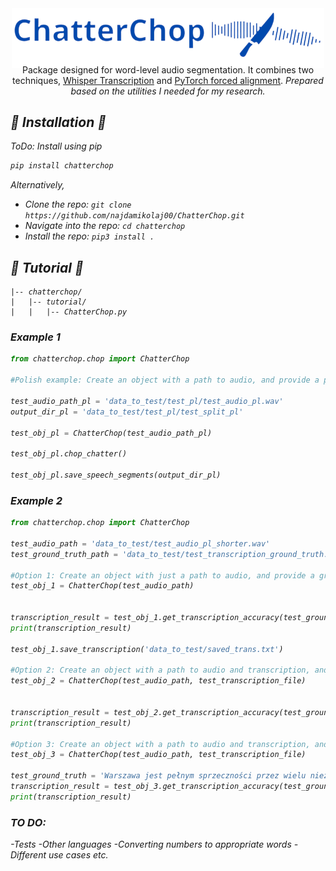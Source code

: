 <div align="center">
    <img src="Logo/ChatChop_logo.png" alt="ChatterChop Logo" style="width: 500px; height: auto; vertical-align: middle; display: inline-block; margin-bottom: -20px;" />
    <p>Package designed for word-level audio segmentation. It combines two techniques, <a href="https://github.com/openai/whisper">Whisper Transcription</a> and
<a href="https://pytorch.org/audio/stable/tutorials/forced_alignment_tutorial.html">PyTorch forced alignment</a>.  <i>Prepared based on the utilities I needed for my research. <i></p>
</div>
<h2>🎤 Installation 🎤</h2> 

ToDo: Install using pip
```bash
pip install chatterchop
```
Alternatively,
* Clone the repo: `git clone https://github.com/najdamikolaj00/ChatterChop.git`
* Navigate into the repo: `cd chatterchop`
* Install the repo: `pip3 install .`

<h2>🐊 Tutorial 🐊</h2> 

```
|-- chatterchop/
|   |-- tutorial/
|   |   |-- ChatterChop.py
```
<h3>Example 1</h3> 

```python
from chatterchop.chop import ChatterChop

#Polish example: Create an object with a path to audio, and provide a path to the output directory to save segmented samples.

test_audio_path_pl = 'data_to_test/test_pl/test_audio_pl.wav'
output_dir_pl = 'data_to_test/test_pl/test_split_pl'

test_obj_pl = ChatterChop(test_audio_path_pl)

test_obj_pl.chop_chatter()

test_obj_pl.save_speech_segments(output_dir_pl)

```
<h3>Example 2</h3> 

```python
from chatterchop.chop import ChatterChop

test_audio_path = 'data_to_test/test_audio_pl_shorter.wav'
test_ground_truth_path = 'data_to_test/test_transcription_ground_truth.txt'

#Option 1: Create an object with just a path to audio, and provide a ground truth transcript as a path to a file, get transcription accuracy and save transcription to a text file.
test_obj_1 = ChatterChop(test_audio_path)


transcription_result = test_obj_1.get_transcription_accuracy(test_ground_truth_path)
print(transcription_result)

test_obj_1.save_transcription('data_to_test/saved_trans.txt')

#Option 2: Create an object with a path to audio and transcription, and provide a ground truth transcript as a path to a file to get transcription accuracy.
test_obj_2 = ChatterChop(test_audio_path, test_transcription_file)


transcription_result = test_obj_2.get_transcription_accuracy(test_ground_truth_path)
print(transcription_result)

#Option 3: Create an object with a path to audio and transcription, and provide a ground truth transcript as a string to get transcription accuracy.
test_obj_3 = ChatterChop(test_audio_path, test_transcription_file)

test_ground_truth = 'Warszawa jest pełnym sprzeczności przez wielu niezniszczalnym.'
transcription_result = test_obj_3.get_transcription_accuracy(test_ground_truth)
print(transcription_result)

```
<h3>TO DO:</h3>
-Tests
-Other languages
-Converting numbers to appropriate words
-Different use cases etc.
